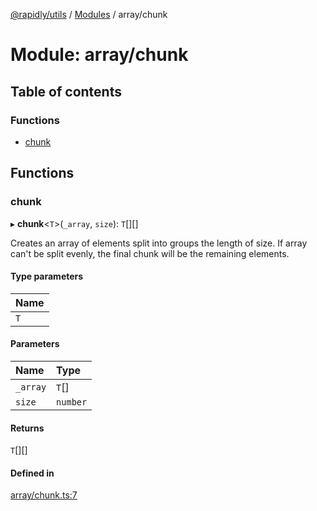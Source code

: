 [@rapidly/utils](../README.md) / [Modules](../modules.md) / array/chunk

# Module: array/chunk

## Table of contents

### Functions

- [chunk](array_chunk.md#chunk)

## Functions

### chunk

▸ **chunk**<`T`\>(`_array`, `size`): `T`[][]

Creates an array of elements split into groups the length of size.
If array can't be split evenly, the final chunk will be the remaining elements.

#### Type parameters

| Name |
| :------ |
| `T` |

#### Parameters

| Name | Type |
| :------ | :------ |
| `_array` | `T`[] |
| `size` | `number` |

#### Returns

`T`[][]

#### Defined in

[array/chunk.ts:7](https://github.com/canguser/rapidly-utils/blob/09ac0e9/main/array/chunk.ts#L7)
